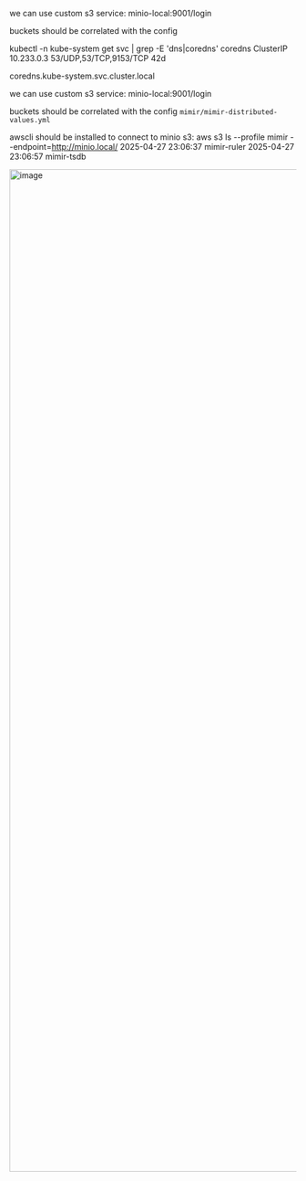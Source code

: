 we can use custom s3 service:
minio-local:9001/login

buckets should be correlated with the config

kubectl -n kube-system get svc | grep -E 'dns|coredns'
coredns          ClusterIP   10.233.0.3    <none>        53/UDP,53/TCP,9153/TCP   42d

coredns.kube-system.svc.cluster.local

we can use custom s3 service:
minio-local:9001/login

buckets should be correlated with the config
`mimir/mimir-distributed-values.yml`

awscli should be installed to connect to minio s3:
aws s3 ls --profile mimir --endpoint=http://minio.local/
2025-04-27 23:06:37 mimir-ruler
2025-04-27 23:06:57 mimir-tsdb

<img width="1756" alt="image" src="https://github.com/user-attachments/assets/44ce01fe-8258-48c0-b8bd-ed97f400f501" />
